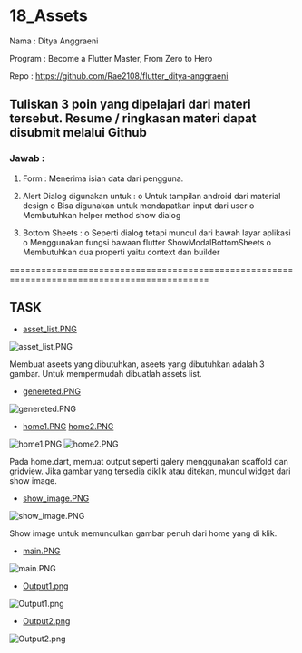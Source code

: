 # 18_Assets

Nama : Ditya Anggraeni

Program : Become a Flutter Master, From Zero to Hero

Repo : https://github.com/Rae2108/flutter_ditya-anggraeni

## Tuliskan 3 poin yang dipelajari dari materi tersebut. Resume / ringkasan materi dapat disubmit melalui Github

### Jawab : 

1. Form : Menerima isian data dari pengguna.

2. Alert Dialog digunakan untuk :
    o Untuk tampilan android dari material design
    o Bisa digunakan untuk mendapatkan input dari user
    o Membutuhkan helper method show dialog

3. Bottom Sheets : 
    o Seperti dialog tetapi muncul dari bawah layar aplikasi
    o Menggunakan fungsi bawaan flutter ShowModalBottomSheets
    o Membutuhkan dua properti yaitu context dan builder

============================================================================================

## TASK

- [asset_list.PNG](./Screenshots/asset_list.PNG)

![asset_list.PNG](./Screenshots/asset_list.PNG)

Membuat aseets yang dibutuhkan, aseets yang dibutuhkan adalah 3 gambar. Untuk mempermudah dibuatlah assets list.

- [genereted.PNG](./Screenshots/genereted.PNG)

![genereted.PNG](./Screenshots/genereted.PNG)

- [home1.PNG](./Screenshots/home1.PNG) [home2.PNG](./Screenshots/home2.PNG)

![home1.PNG](./Screenshots/home1.PNG) ![home2.PNG](./Screenshots/home2.PNG)

Pada home.dart, memuat output seperti galery menggunakan scaffold dan gridview. Jika gambar yang tersedia diklik atau ditekan, muncul widget dari show image.

- [show_image.PNG](./Screenshots/show_image.PNG)

![show_image.PNG](./Screenshots/show_image.PNG)

Show image untuk memunculkan gambar penuh dari home yang di klik.

- [main.PNG](./Screenshots/main.PNG)

![main.PNG](./Screenshots/main.PNG)

- [Output1.png](./Screenshots/Output1.png)

![Output1.png](./Screenshots/Output1.png)

- [Output2.png](./Screenshots/Output2.png)

![Output2.png](./Screenshots/Output2.png)
